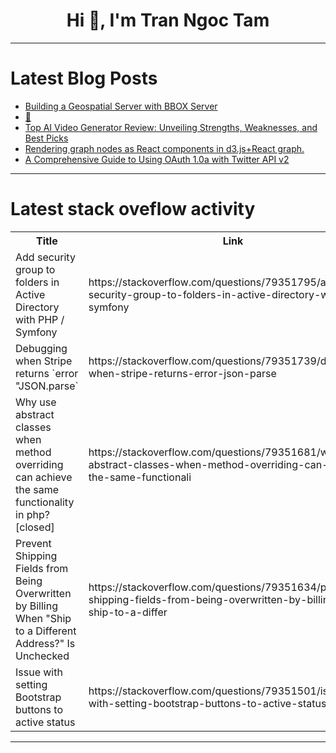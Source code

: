 <h1 align="center">Hi 👋, I'm Tran Ngoc Tam</h1>

---

# Latest Blog Posts 
<!-- BLOG-POST-LIST:START -->
- [Building a Geospatial Server with BBOX Server](https://dev.to/mierune/building-a-geospatial-server-with-bbox-server-4e5b)
- [👀](https://dev.to/zanaranjosa/-3g66)
- [Top AI Video Generator Review: Unveiling Strengths, Weaknesses, and Best Picks](https://dev.to/cecilia_luo_23bae8578aa08/top-ai-video-generator-review-unveiling-strengths-weaknesses-and-best-picks-d1i)
- [Rendering graph nodes as React components in d3.js+React graph.](https://dev.to/neznayer/force-graph-with-react-and-d3js-21h0)
- [A Comprehensive Guide to Using OAuth 1.0a with Twitter API v2](https://dev.to/chatgptnexus/2025011319-38-38-article-56pp)
<!-- BLOG-POST-LIST:END -->

---

# Latest stack oveflow activity
<table>
  <tr><th>Title</th><th>Link</th></tr>
  <!-- STACKOVERFLOW:START --><tr><td>Add security group to folders in Active Directory with PHP / Symfony</td><td>https://stackoverflow.com/questions/79351795/add-security-group-to-folders-in-active-directory-with-php-symfony</td></tr><tr><td>Debugging when Stripe returns `error &quot;JSON.parse`</td><td>https://stackoverflow.com/questions/79351739/debugging-when-stripe-returns-error-json-parse</td></tr><tr><td>Why use abstract classes when method overriding can achieve the same functionality in php? [closed]</td><td>https://stackoverflow.com/questions/79351681/why-use-abstract-classes-when-method-overriding-can-achieve-the-same-functionali</td></tr><tr><td>Prevent Shipping Fields from Being Overwritten by Billing When &quot;Ship to a Different Address?&quot; Is Unchecked</td><td>https://stackoverflow.com/questions/79351634/prevent-shipping-fields-from-being-overwritten-by-billing-when-ship-to-a-differ</td></tr><tr><td>Issue with setting Bootstrap buttons to active status</td><td>https://stackoverflow.com/questions/79351501/issue-with-setting-bootstrap-buttons-to-active-status</td></tr><!-- STACKOVERFLOW:END -->
</table>

---


